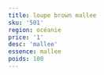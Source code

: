 ```yaml
---
title: loupe brown mallee
sku: '501'
region: océanie
price: '1'
desc: 'mallee'
essence: mallee
poids: 100
---
```

